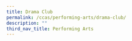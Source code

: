 ```yaml
---
title: Drama Club
permalink: /ccas/performing-arts/drama-club/
description: ""
third_nav_title: Performing Arts
---
```

